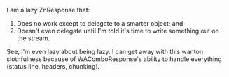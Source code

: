 I am a lazy ZnResponse that:

1. Does no work except to delegate to a smarter object; and
2. Doesn't even delegate until I'm told it's time to write something out on the stream.

See, I'm even lazy about being lazy. I can get away with this wanton slothfulness because of WAComboResponse's ability to handle everything (status line, headers, chunking).